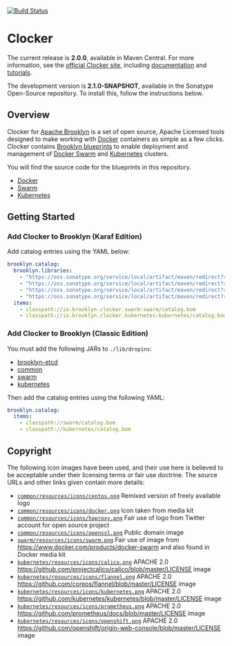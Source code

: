 [![Build Status](https://travis-ci.org/brooklyncentral/clocker.svg?branch=master)](https://travis-ci.org/brooklyncentral/clocker)

# Clocker

The current release is **2.0.0**, available in Maven Central. For more
information, see the [official Clocker site](http://www.clocker.io/), including
[documentation](http://www.clocker.io/docs/) and [tutorials](http://www.clocker.io/tutorials/).

The development version is **2.1.0-SNAPSHOT**, available in the Sonatype Open-Source
repository. To install this, follow the instructions below.

## Overview

Clocker for [Apache Brooklyn](https://brooklyn.apache.org/) is a set of open
source, Apache Licensed tools designed to make working with [Docker](https://www.docker.com/)
containers as simple as a few clicks. Clocker contains [Brooklyn blueprints](http://brooklyn.apache.org/v/latest/start/blueprints.html)
to enable deployment and management of [Docker Swarm](https://www.docker.com/products/docker-swarm)
and [Kubernetes](http://kubernetes.io/) clusters.

You will find the source code for the blueprints in this repository.

*   [Docker](./common/catalog/docker/)
*   [Swarm](./swarm/catalog/swarm/)
*   [Kubernetes](./kubernetes/catalog/kubernetes/)

## Getting Started

### Add Clocker to Brooklyn (Karaf Edition)

Add catalog entries using the YAML below:

```YAML
brooklyn.catalog:
  brooklyn.libraries:
    - "https://oss.sonatype.org/service/local/artifact/maven/redirect?r=snapshots&g=io.brooklyn.etcd&a=brooklyn-etcd&v=2.3.0-SNAPSHOT"
    - "https://oss.sonatype.org/service/local/artifact/maven/redirect?r=snapshots&g=io.brooklyn.clocker&a=clocker-common&v=2.1.0-SNAPSHOT"
    - "https://oss.sonatype.org/service/local/artifact/maven/redirect?r=snapshots&g=io.brooklyn.clocker&a=clocker-swarm&v=2.1.0-SNAPSHOT"
    - "https://oss.sonatype.org/service/local/artifact/maven/redirect?r=snapshots&g=io.brooklyn.clocker&a=clocker-kubernetes&v=2.1.0-SNAPSHOT"
  items:
    - classpath://io.brooklyn.clocker.swarm:swarm/catalog.bom
    - classpath://io.brooklyn.clocker.kubernetes:kubernetes/catalog.bom
```

### Add Clocker to Brooklyn (Classic Edition)

You must add the following JARs to `./lib/dropins`:

*   [brooklyn-etcd](https://oss.sonatype.org/service/local/artifact/maven/redirect?r=snapshots&g=io.brooklyn.etcd&a=brooklyn-etcd&v=2.3.0-SNAPSHOT)
*   [common](https://oss.sonatype.org/service/local/artifact/maven/redirect?r=snapshots&g=io.brooklyn.clocker&a=clocker-common&v=2.1.0-SNAPSHOT)
*   [swarm](https://oss.sonatype.org/service/local/artifact/maven/redirect?r=snapshots&g=io.brooklyn.clocker&a=clocker-swarm&v=2.1.0-SNAPSHOT)
*   [kubernetes](https://oss.sonatype.org/service/local/artifact/maven/redirect?r=snapshots&g=io.brooklyn.clocker&a=clocker-kubernetes&v=2.1.0-SNAPSHOT)

Then add the catalog entries using the following YAML:

```YAML
brooklyn.catalog:
  items:
    - classpath://swarm/catalog.bom
    - classpath://kubernetes/catalog.bom
```

## Copyright

The following icon images have been used, and their use here is believed to be
acceptable under their licensing terms or fair use doctrine. The source URLs
and other links given contain more details:

- [`common/resources/icons/centos.png`](https://commons.wikimedia.org/wiki/File:Centos-logo-light.svg) Remixed version of freely available logo
- [`common/resources/icons/docker.png`](https://www.docker.com/brand-guidelines) Icon taken from media kit
- [`common/resources/icons/haproxy.png`](https://pbs.twimg.com/profile_images/737664607301566464/pmfqGAYU.jpg) Fair use of logo from Twitter account for open source project
- [`common/resources/icons/openssl.png`](https://commons.wikimedia.org/wiki/File:OpenSSL_logo.png) Public domain image
- [`swarm/resources/icons/swarm.png`](https://www.docker.com/sites/default/files/docker-swarm-hero2.png) Fair use of image from <https://www.docker.com/products/docker-swarm> and also found in Docker media kit
- [`kubernetes/resources/icons/calico.png`](https://github.com/projectcalico/calico/blob/master/images/favicon.png) APACHE 2.0 <https://github.com/projectcalico/calico/blob/master/LICENSE> image
- [`kubernetes/resources/icons/flannel.png`](https://github.com/coreos/flannel/blob/master/logos/flannel-horizontal-color.png) APACHE 2.0 <https://github.com/coreos/flannel/blob/master/LICENSE> image
- [`kubernetes/resources/icons/kubernetes.png`](https://raw.githubusercontent.com/kubernetes/kubernetes/master/logo/logo.png) APACHE 2.0 <https://github.com/kubernetes/kubernetes/blob/master/LICENSE> image
- [`kubernetes/resources/icons/prometheus.png`](https://github.com/prometheus/docs/blob/master/static/prometheus_logo.png) APACHE 2.0 <https://github.com/prometheus/docs/blob/master/LICENSE> image
- [`kubernetes/resources/icons/openshift.png`](https://github.com/openshift/origin-web-console/blob/e7a0c0a8f703d5429f70b78223abb31856a66670/app/images/openshift-logo.svg) APACHE 2.0 <https://github.com/openshift/origin-web-console/blob/master/LICENSE> image

